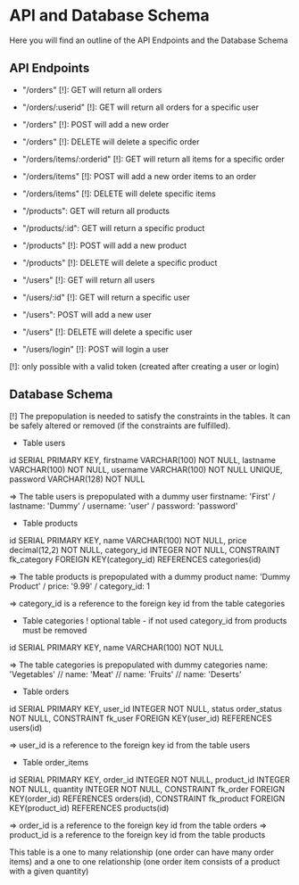 # API and Database Schema
Here you will find an outline of the API Endpoints and the Database Schema

## API Endpoints

- "/orders" [!]: GET will return all orders
- "/orders/:userid" [!]: GET will return all orders for a specific user
- "/orders" [!]: POST will add a new order
- "/orders" [!]: DELETE will delete a specific order
- "/orders/items/:orderid" [!]: GET will return all items for a specific order
- "/orders/items" [!]: POST will add a new order items to an order
- "/orders/items" [!]: DELETE will delete specific items

- "/products": GET will return all products
- "/products/:id": GET will return a specific product
- "/products" [!]: POST will add a new product
- "/products" [!]: DELETE will delete a specific product

- "/users" [!]: GET will return all users
- "/users/:id"  [!]: GET will return a specific user
- "/users": POST will add a new user
- "/users" [!]: DELETE will delete a specific user
- "/users/login" [!]: POST will login a user

[!]: only possible with a valid token (created after creating a user or login)

## Database Schema

[!] The prepopulation is needed to satisfy the constraints in the tables.
It can be safely altered or removed (if the constraints are fulfilled).

- Table users

id SERIAL PRIMARY KEY,
firstname VARCHAR(100) NOT NULL,
lastname VARCHAR(100) NOT NULL,
username VARCHAR(100) NOT NULL UNIQUE,
password VARCHAR(128) NOT NULL

=> The table users is prepopulated with a dummy user
firstname: 'First' / lastname: 'Dummy' / username: 'user' / password: 'password'

- Table products

id SERIAL PRIMARY KEY,
name VARCHAR(100) NOT NULL,
price decimal(12,2) NOT NULL,
category_id INTEGER NOT NULL,
CONSTRAINT fk_category FOREIGN KEY(category_id) REFERENCES categories(id)

=> The table products is prepopulated with a dummy product
name: 'Dummy Product' / price: '9.99' / category_id: 1

=> category_id is a reference to the foreign key id from the table categories

- Table categories
! optional table - if not used category_id from products must be removed

id SERIAL PRIMARY KEY,
name VARCHAR(100) NOT NULL

=> The table categories is prepopulated with dummy categories
name: 'Vegetables' // name: 'Meat' // name: 'Fruits' // name: 'Deserts'

- Table orders

id SERIAL PRIMARY KEY,
user_id INTEGER NOT NULL,
status order_status NOT NULL,
CONSTRAINT fk_user FOREIGN KEY(user_id) REFERENCES users(id)

=> user_id is a reference to the foreign key id from the table users

- Table order_items

id SERIAL PRIMARY KEY,
order_id INTEGER NOT NULL,
product_id INTEGER NOT NULL,
quantity INTEGER NOT NULL,
CONSTRAINT fk_order FOREIGN KEY(order_id) REFERENCES orders(id),
CONSTRAINT fk_product FOREIGN KEY(product_id) REFERENCES products(id)

=> order_id is a reference to the foreign key id from the table orders
=> product_id is a reference to the foreign key id from the table products

This table is a one to many relationship (one order can have many order items) and
a one to one relationship (one order item consists of a product with a given quantity)
